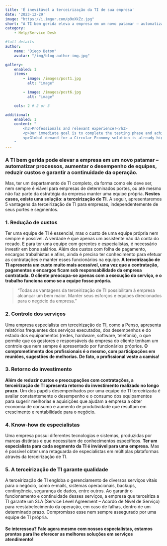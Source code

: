 ```yaml
---
title: 'É inevitável a terceirização da TI de sua empresa'
date: '2023-12-29'
image: "https://i.imgur.com/p9oXkZz.jpg"
short: "A TI bem gerida eleva a empresa em um novo patamar – automatizar processos, aumentar o desempenho, reduzir custos..."
category:
    - Help/Service Desk

#full details
author:
    name: "Diego Beton"
    avatar: "/img/blog-author-img.jpg"

gallery:
    enabled: 1
    items:
        - image: /images/post1.jpg
          alt: "image"

        - image: /images/post6.jpg
          alt: "image"

    cols: 2 # 2 or 3

additional:
    enabled: 1
    content: "
        <h3>Professionals and relevant experience!</h3>
        <p>Our immediate goal is to complete the testing phase and achieve the certification, which will allow us to bring our product to market by the end of the year. We are actively engaging with waste to energy operators, concrete manufacturers, and the wider construction industry.</p>
        <p>Global demand for a Circular Economy solution is already high, with global concrete manufacturers engaging with us to develop specific testing programmes.</p>
    "
---
```


### A TI bem gerida pode elevar a empresa em um novo patamar – automatizar processos, aumentar o desempenho de equipes, reduzir custos e garantir a continuidade da operação.

Mas, ter um departamento de TI completo, da forma como ele deve ser, nem sempre é viável para empresas de determinados portes, ou até mesmo não faz parte da estratégia da empresa manter uma equipe própria. **Nestes casos, existe uma solução: a terceirização de TI.** A seguir, apresentaremos 5 vantagens da terceirização de TI para empresas, independentemente de seus portes e segmentos.

### 1. Redução de custos

Ter uma equipe de TI é essencial, mas o custo de uma equipe própria nem sempre é possível. A verdade é que apenas um assistente não dá conta do recado. E para ter uma equipe com gerentes e especialistas, é necessário investir em bons salários. Além dos custos com folha de pagamento, encargos trabalhistas e afins, ainda é preciso ter conhecimento para efetuar as contratações e manter esses funcionários na equipe.
**A terceirização de TI apresenta um custo muito mais acessível, uma vez que a contratação, pagamentos e encargos ficam sob responsabilidade da empresa contratada. O cliente preocupa-se apenas com a execução do serviço, e o trabalho funciona como se a equipe fosse própria.**

> “Todas as vantagens da terceirização de TI possibilitam à empresa alcançar um bem maior. Manter seus esforços e equipes direcionados para o negócio da empresa.”

### 2. Controle dos serviços

Uma empresa especialista em terceirização de TI, como a Penso, apresenta relatórios frequentes dos serviços executados, dos desempenhos e do estado dos equipamentos (redes, hardware, software, telefonia), o que permite que os gestores e responsáveis da empresa do cliente tenham um controle que nem sempre é apresentado por funcionários próprios. **O comprometimento dos profissionais é o mesmo, com participações em reuniões, sugestões de melhorias. De fato, o profissional veste a camisa!**

### 3. Retorno do investimento

**Além de reduzir custos e preocupações com contratações, a terceirização de TI apresenta retorno do investimento realizado no longo prazo.** Um dos papéis desempenhados por uma equipe de TI terceirizada é avaliar constantemente o desempenho e o consumo dos equipamentos para sugerir melhorias e aquisições que ajudam a empresa a obter economia de consumo e aumento de produtividade que resultam em crescimento e rentabilidade para o negócio.

### 4. Know-how de especialistas

Uma empresa possui diferentes tecnologias e sistemas, produzidas por marcas distintas e que necessitam de  conhecimentos específicos. **Ter um especialista para cada segmento da TI é inviável para uma empresa.** Mas é possível obter uma retaguarda de especialistas em múltiplas plataformas através da terceirização de TI.

### 5. A terceirização de TI garante qualidade

A terceirização de TI engloba o gerenciamento de diversos serviços vitais para o negócio, como e-mails, sistemas operacionais, backups, contingência, segurança de dados, entre outros. Ao garantir o funcionamento e continuidade desses serviços, a empresa que terceiriza a TI garante um SLA (Service Level Agreement – Acordo de Nível de Serviço) para reestabelecimento da operação, em caso de falhas, dentro de um determinado prazo. Compromisso esse nem sempre assegurado por uma equipe de TI própria.

#### Se interessou? Fale agora mesmo com nossos especialistas, estamos prontos para lhe oferecer as melhores soluções em serviços atendimento!




